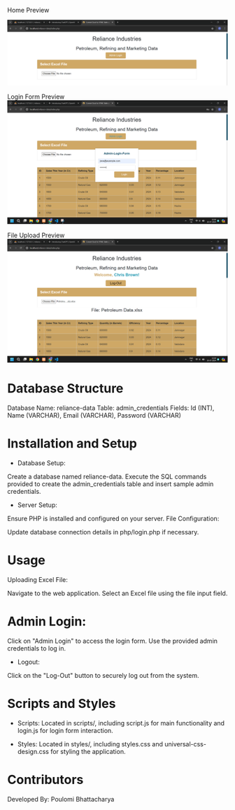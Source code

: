 Home Preview 

![](/output/home-page.png)

Login Form Preview ![](/output/admin-login.png)


File Upload Preview ![](/output/petroleum-data.png)




# Database Structure
Database Name: reliance-data
Table: admin_credentials
Fields: Id (INT), Name (VARCHAR), Email (VARCHAR), Password (VARCHAR)

# Installation and Setup
* Database Setup:

Create a database named reliance-data.
Execute the SQL commands provided to create the admin_credentials table and insert sample admin credentials.

* Server Setup:

Ensure PHP is installed and configured on your server.
File Configuration:

Update database connection details in php/login.php if necessary.

# Usage
Uploading Excel File:

Navigate to the web application.
Select an Excel file using the file input field.

# Admin Login:

Click on "Admin Login" to access the login form.
Use the provided admin credentials to log in.

* Logout:

Click on the "Log-Out" button to securely log out from the system.

# Scripts and Styles
* Scripts: Located in scripts/, including script.js for main functionality and login.js for login form interaction.

* Styles: Located in styles/, including styles.css and universal-css-design.css for styling the application.

# Contributors
Developed By: Poulomi Bhattacharya
